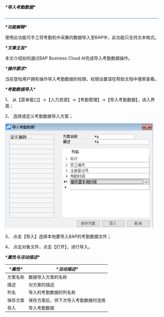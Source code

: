 ***\*导入考勤数据\****

![img](图片/标题.png) 

***\*功能解释\****

使用此功能可手工将考勤机中采集的数据导入至BAP中，此功能只支持文本格式。

***\*文章主旨\****

本文介绍如何通过BAP Business Cloud AI完成导入考勤数据操作。

***\*操作要求\****

当前登陆用户拥有操作导入考勤数据的权限，权限设置请在帮助文档中搜索查看。

***\*考勤数据导入\****

1、 从【菜单窗口】->【人力资源】->【考勤管理】->【导入考勤数据】，进入界面；

2、 选择或定义考勤数据导入方案；

![img](图片/导入1.png) 

3、 点击【导入】选择本地要导入BAP的考勤数据文件；

4、 点击对象文件，点击【打开】，进行导入。

***\*属性与活动描述\****

| ***\*属性\**** | ***\*活动描述\****                   |
| -------------- | ------------------------------------ |
| 方案名称       | 数据导入方案的名称                   |
| 描述           | 对方案的描述                         |
| 列名           | 导入的考勤数据的列名称               |
| 保存方案       | 保存方案后，供下次导入考勤数据时选用 |
| 导入           | 导入考勤数据                         |

 